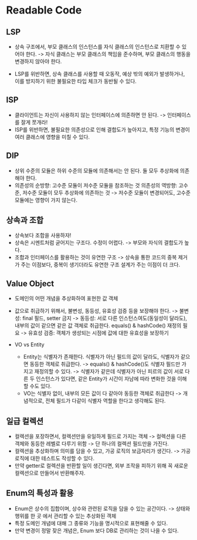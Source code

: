 # Readable Code

## LSP

- 상속 구조에서, 부모 클래스의 인스턴스를 자식 클래스의 인스턴스로 치환할 수 있어야 한다.
-> 자식 클래스는 부모 클래스의 책임을 준수하며, 부모 클래스의 행동을 변경하지 않아야 한다.

- LSP를 위반하면, 상속 클래스를 사용할 때 오동작, 예상 밖의 예외가 발생하거나, 이를 방지하기 위한 불필요한 타입 체크가 동반될 수 있다.

## ISP

- 클라이언트는 자신이 사용하지 않는 인터페이스에 의존하면 안 된다. 
-> 인터페이스를 잘게 쪼개라!
- ISP를 위반하면, 불필요한 의존성으로 인해 결합도가 높아지고, 특정 기능의 변경이 여러 클래스에 영향을 미칠 수 있다.

## DIP

- 상위 수준의 모듈은 하위 수준의 모듈에 의존해서는 안 된다.
  둘 모두 추상화에 의존해야 한다.
- 의존성의 순방향: 고수준 모듈이 저수준 모듈을 참조하는 것
  의존성의 역방향: 고수준, 저수준 모듈이 모두 추상화에 의존하는 것
  -> 저수준 모듈이 변경되어도, 고수준 모듈에는 영향이 가지 않는다.

## 상속과 조합

- 상속보다 조합을 사용하자!
- 상속은 시멘트처럼 굳어지는 구조다. 수정이 어렵다.
-> 부모와 자식의 결합도가 높다.
- 조합과 인터페이스를 활용하는 것이 유연한 구조
-> 상속을 통한 코드의 중복 제거가 주는 이점보다, 중복이 생기더라도 유연한 구조 설계가 주는 이점이 더 크다.

## Value Object

- 도메인의 어떤 개념을 추상화하여 표현한 값 객체
- 값으로 취급하기 위해서, 불변성, 동등성, 유효성 검증 등을 보장해야 한다.
-> 불변성: final 필드, setter 금지
-> 동등성: 서로 다른 인스턴스여도(동일성이 달라도), 내부의 값이 같으면 같은 값 객체로 취급한다.
          equals() & hashCode() 재정의 필요
-> 유효성 검증: 객체가 생성되는 시점에 값에 대한 유효성을 보장하기

- VO vs Entity
  - Entity는 식별자가 존재한다. 식별자가 아닌 필드의 값이 달라도, 식별자가 같으면 동등한 객체로 취급한다.
  -> equals() & hashCode()도 식별자 필드만 가지고 재정의할 수 있다.
  -> 식별자가 같은데 식별자가 아닌 피르의 값이 서로 다른 두 인스턴스가 있다면, 같은 Entity가 시간이 자남에 따라 변화한 것을 이해할 수도 있다.
  - VO는 식별자 없이, 내부의 모든 값이 다 같아야 동등한 객체로 취급한다
  -> 개념적으로, 전체 필드가 다같이 식별자 역할을 한다고 생각해도 된다.

## 일급 컬렉션

- 컬렉션을 포장하면서, 컬렉션만을 유일하게 필드로 가지는 객체
-> 컬렉션을 다른 객체와 동등한 레벨로 다루기 위함
-> 단 하나의 컬렉션 필드만을 가진다.
- 컬렉션을 추상화하며 의미를 담을 수 있고, 가공 로직의 보금자리가 생긴다.
-> 가공 로직에 대한 테스트도 작성할 수 있다.
- 만약 getter로 컬렉션을 반환할 일이 생긴다면, 외부 조작을 피하기 위해 꼭 새로운 컬렉션으로 만들어서 반환해주자.

## Enum의 특성과 활용

- Enum은 상수의 집합이며, 상수와 관련된 로직을 담을 수 있는 공간이다.
-> 상태와 행위를 한 곳 에서 관리할 수 있는 추상화된 객체
- 특정 도메인 개념에 대해 그 종류와 기능을 명시적으로 표현해줄 수 있다.
- 만약 변경이 정말 잦은 개념은, Enum 보다 DB로 관리하는 것이 나을 수 있다.